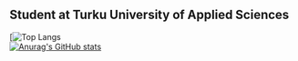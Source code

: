 ## Student at Turku University of Applied Sciences


[![Top Langs](https://github-readme-stats.vercel.app/api/top-langs/?username=iivariepic&theme=gruvbox)
<br/>
[![Anurag's GitHub stats](https://github-readme-stats.vercel.app/api?username=iivariepic&show_icons=true&theme=gruvbox)](https://github.com/anuraghazra/github-readme-stats)
